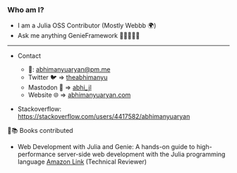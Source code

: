 ### Who am I?

- I am a Julia OSS Contributor (Mostly Webbb 🌍)
- Ask me anything GenieFramework 🧞‍♂️🧞🧞‍♀️

---------

- Contact
  - 📧: abhimanyuaryan@pm.me
  - Twitter 🐦 => [theabhimanyu](https://twitter.com/theabhimanyu)
  - Mastodon 🐘 => [abhi_jl](https://fosstodon.org/@abhi_jl)
  - Website 🌐 => [abhimanyuaryan.com](https://abhimanyuaryan.com/)


- Stackoverflow: https://stackoverflow.com/users/4417582/abhimanyuaryan

📕📚 Books contributed
- Web Development with Julia and Genie: A hands-on guide to high-performance server-side web development with the Julia programming language [Amazon Link](https://www.amazon.in/Development-Julia-Genie-hands-high-performance/dp/180181113X) (Technical Reviewer)
